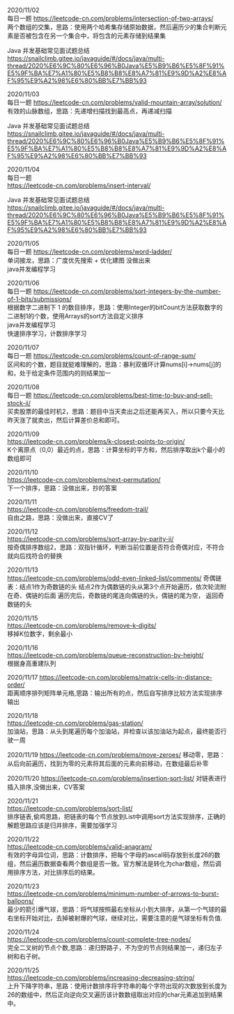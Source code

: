 2020/11/02  
每日一题
https://leetcode-cn.com/problems/intersection-of-two-arrays/  
两个数组的交集，思路：使用两个哈希集存储原始数据，然后遍历少的集合判断元素是否被包含在另一个集合中，将包含的元素存储到结果集

Java 并发基础常见面试题总结  
https://snailclimb.gitee.io/javaguide/#/docs/java/multi-thread/2020%E6%9C%80%E6%96%B0Java%E5%B9%B6%E5%8F%91%E5%9F%BA%E7%A1%80%E5%B8%B8%E8%A7%81%E9%9D%A2%E8%AF%95%E9%A2%98%E6%80%BB%E7%BB%93

2020/11/03  
每日一题
https://leetcode-cn.com/problems/valid-mountain-array/solution/  
有效的山脉数组，思路：先递增扫描找到最高点，再递减扫描

Java 并发基础常见面试题总结  
https://snailclimb.gitee.io/javaguide/#/docs/java/multi-thread/2020%E6%9C%80%E6%96%B0Java%E5%B9%B6%E5%8F%91%E5%9F%BA%E7%A1%80%E5%B8%B8%E8%A7%81%E9%9D%A2%E8%AF%95%E9%A2%98%E6%80%BB%E7%BB%93

2020/11/04  
每日一题  
https://leetcode-cn.com/problems/insert-interval/

Java 并发基础常见面试题总结  
https://snailclimb.gitee.io/javaguide/#/docs/java/multi-thread/2020%E6%9C%80%E6%96%B0Java%E5%B9%B6%E5%8F%91%E5%9F%BA%E7%A1%80%E5%B8%B8%E8%A7%81%E9%9D%A2%E8%AF%95%E9%A2%98%E6%80%BB%E7%BB%93

2020/11/05  
每日一题
https://leetcode-cn.com/problems/word-ladder/  
单词接龙，思路：广度优先搜索 + 优化建图  没做出来  
java并发编程学习

2020/11/06  
每日一题
https://leetcode-cn.com/problems/sort-integers-by-the-number-of-1-bits/submissions/  
根据数字二进制下 1 的数目排序，思路：使用Integer的bitCount方法获取数字的二进制1的个数，使用Arrays的sort方法自定义排序  
java并发编程学习  
快速排序学习，计数排序学习  

2020/11/07  
每日一题
https://leetcode-cn.com/problems/count-of-range-sum/  
区间和的个数，题目就挺难理解的，思路：暴利双循环计算nums[i]->nums[j]的和，处于给定条件范围内的则结果加一

2020/11/08  
每日一题
https://leetcode-cn.com/problems/best-time-to-buy-and-sell-stock-ii/  
买卖股票的最佳时机2，思路：题目中当天卖出之后还能再买入，所以只要今天比昨天涨了就卖出，然后计算差价总和即可。

2020/11/09  
https://leetcode-cn.com/problems/k-closest-points-to-origin/  
K个离原点（0,0）最近的点，思路：计算坐标的平方和，然后排序取出k个最小的数组即可

2020/11/10   
https://leetcode-cn.com/problems/next-permutation/  
下一个排序，思路：没做出来，抄的答案  

2020/11/11  
https://leetcode-cn.com/problems/freedom-trail/  
自由之路，思路：没做出来，直接CV了  

2020/11/12  
https://leetcode-cn.com/problems/sort-array-by-parity-ii/  
按奇偶排序数组2，思路：双指针循环，判断当前位置是否符合奇偶对应，不符合就向后找符合的替换

2020/11/13  
https://leetcode-cn.com/problems/odd-even-linked-list/comments/
奇偶链表：结点1作为奇数链的头 结点2作为偶数链的头从第3个点开始遍历，依次轮流附在奇、偶链的后面
遍历完后，奇数链的尾连向偶链的头，偶链的尾为空， 返回奇数链的头

2020/11/15  
https://leetcode-cn.com/problems/remove-k-digits/  
移掉K位数字，剩余最小

2020/11/16  
https://leetcode-cn.com/problems/queue-reconstruction-by-height/  
根据身高重建队列  

2020/11/17
https://leetcode-cn.com/problems/matrix-cells-in-distance-order/  
距离顺序排列矩阵单元格,思路：输出所有的点，然后自写排序比较方法实现排序输出  

2020/11/18  
https://leetcode-cn.com/problems/gas-station/  
加油站，思路：从头到尾遍历每个加油站，并检查以该加油站为起点，最终能否行驶一周  
  
2020/11/19
https://leetcode-cn.com/problems/move-zeroes/
移动零，思路：从后向前遍历，找到为零的元素将其后面的元素向前移动，在数组最后补零

2020/11/20
https://leetcode-cn.com/problems/insertion-sort-list/
对链表进行插入排序,没做出来，CV答案

2020/11/21  
https://leetcode-cn.com/problems/sort-list/  
排序链表,偷鸡思路，把链表的每个节点放到List中调用sort方法实现排序，正确的解题思路应该是归并排序，需要加强学习  

2020/11/22  
https://leetcode-cn.com/problems/valid-anagram/  
有效的字母异位词，思路：计数排序，把每个字母的ascall码存放到长度26的数组，然后遍历数据查看两个数组是否一致。官方解法是转化为char数组，然后调用排序方法，对比排序后的结果。  

2020/11/23  
https://leetcode-cn.com/problems/minimum-number-of-arrows-to-burst-balloons/  
最少的箭引爆气球，思路：将气球按照最右坐标从小到大排序，从第一个气球的最右坐标开始对比，去掉被射爆的气球，继续对比，需要注意的是气球坐标有负值.  

2020/11/24  
https://leetcode-cn.com/problems/count-complete-tree-nodes/  
 完全二叉树的节点个数,思路：递归野路子，不为空的节点则结果加一，递归左子树和右子树。  
 
2020/11/25  
https://leetcode-cn.com/problems/increasing-decreasing-string/  
上升下降字符串，思路：使用计数排序将字符串的每个字符出现的次数放到长度为26的数组中，然后正向逆向交叉遍历该计数数组取出对应的char元素追加到结果中。  








 

